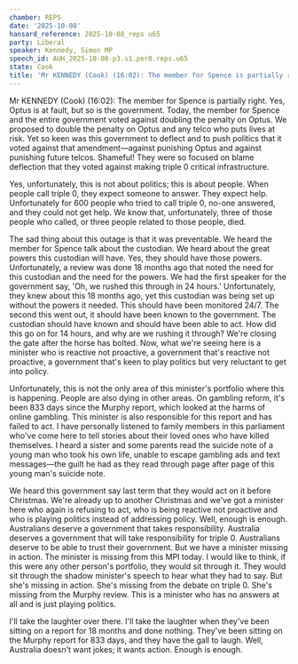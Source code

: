 ```yaml
---
chamber: REPS
date: '2025-10-08'
hansard_reference: 2025-10-08_reps u65
party: Liberal
speaker: Kennedy, Simon MP
speech_id: AUH_2025-10-08-p3.s1.per0.reps.u65
state: Cook
title: 'Mr KENNEDY (Cook) (16:02): The member for Spence is partially right...'
---
```


Mr KENNEDY (Cook) (16:02): The member for Spence is partially right. Yes, Optus is at fault, but so is the government. Today, the member for Spence and the entire government voted against doubling the penalty on Optus. We proposed to double the penalty on Optus and any telco who puts lives at risk. Yet so keen was this government to deflect and to push politics that it voted against that amendment—against punishing Optus and against punishing future telcos. Shameful! They were so focused on blame deflection that they voted against making triple 0 critical infrastructure.

Yes, unfortunately, this is not about politics; this is about people. When people call triple 0, they expect someone to answer. They expect help. Unfortunately for 600 people who tried to call triple 0, no-one answered, and they could not get help. We know that, unfortunately, three of those people who called, or three people related to those people, died.

The sad thing about this outage is that it was preventable. We heard the member for Spence talk about the custodian. We heard about the great powers this custodian will have. Yes, they should have those powers. Unfortunately, a review was done 18 months ago that noted the need for this custodian and the need for the powers. We had the first speaker for the government say, 'Oh, we rushed this through in 24 hours.' Unfortunately, they knew about this 18 months ago, yet this custodian was being set up without the powers it needed. This should have been monitored 24/7. The second this went out, it should have been known to the government. The custodian should have known and should have been able to act. How did this go on for 14 hours, and why are we rushing it through? We're closing the gate after the horse has bolted. Now, what we're seeing here is a minister who is reactive not proactive, a government that's reactive not proactive, a government that's keen to play politics but very reluctant to get into policy.

Unfortunately, this is not the only area of this minister's portfolio where this is happening. People are also dying in other areas. On gambling reform, it's been 833 days since the Murphy report, which looked at the harms of online gambling. This minister is also responsible for this report and has failed to act. I have personally listened to family members in this parliament who've come here to tell stories about their loved ones who have killed themselves. I heard a sister and some parents read the suicide note of a young man who took his own life, unable to escape gambling ads and text messages—the guilt he had as they read through page after page of this young man's suicide note.

We heard this government say last term that they would act on it before Christmas. We're already up to another Christmas and we've got a minister here who again is refusing to act, who is being reactive not proactive and who is playing politics instead of addressing policy. Well, enough is enough. Australians deserve a government that takes responsibility. Australia deserves a government that will take responsibility for triple 0. Australians deserve to be able to trust their government. But we have a minister missing in action. The minister is missing from this MPI today. I would like to think, if this were any other person's portfolio, they would sit through it. They would sit through the shadow minister's speech to hear what they had to say. But she's missing in action. She's missing from the debate on triple 0. She's missing from the Murphy review. This is a minister who has no answers at all and is just playing politics.

I'll take the laughter over there. I'll take the laughter when they've been sitting on a report for 18 months and done nothing. They've been sitting on the Murphy report for 833 days, and they have the gall to laugh. Well, Australia doesn't want jokes; it wants action. Enough is enough.